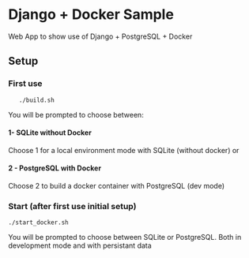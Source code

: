 
# Django + Docker Sample
Web App to show use of Django + PostgreSQL + Docker 

## Setup
### First use
	   ./build.sh
You will be prompted to choose between:
#### 1- SQLite without Docker
 Choose 1 for a local environment mode with SQLite (without docker)
or
#### 2 - PostgreSQL with Docker
Choose 2 to build a docker container with PostgreSQL (dev mode)	
### Start (after first use initial setup)
	./start_docker.sh
You will be prompted to choose between SQLite or PostgreSQL.
Both in development mode and with persistant data 
